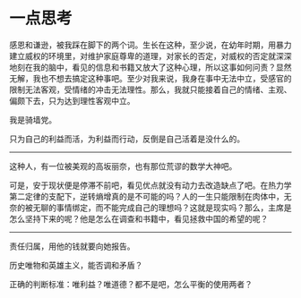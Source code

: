 # 一点思考

感恩和谦逊，被我踩在脚下的两个词。生长在这种，至少说，在幼年时期，用暴力建立威权的环境里，对维护家庭尊卑的道理，对家长的否定，对威权的否定就深深地刻在我的脑中，看见的信息和书籍又放大了这种心理，所以这事如何问责？显然无解，我也不想去搞定这种事吧。至少对我来说，我身在事中无法中立，受感官的限制无法客观，受情绪的冲击无法理性。那么，我就只能接着自己的情绪、主观、偏颇下去，只为达到理性客观中立。

我是骑墙党。

只为自己的利益而活，为利益而行动，反倒是自己活着是没什么的。

---

这种人，有一位被美观的高坂丽奈，也有那位荒谬的数学大神吧。

可是，安于现状便是停滞不前吧，看见优点就没有动力去改造缺点了吧。在热力学第二定律的支配下，逆转熵增真的是不可能的吗？人的一生只能限制在肉体中，无奈的被无聊的事情绑定，而不能完成自己的理想吗？这就是现实吗？那么，主席是怎么坚持下来的呢？他是怎么在调查和书籍中，看见拯救中国的希望的呢？

---

责任归属，用他的钱就要向她报告。

历史唯物和英雄主义，能否调和矛盾？

正确的判断标准：唯利益？唯道德？都不是吧，怎么平衡的使用两者？
